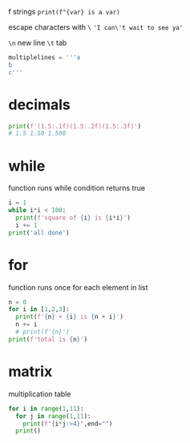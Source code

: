 f strings `print(f"{var} is a var)`

escape characters with `\`
`'I can\'t wait to see ya'`

`\n` new line
`\t` tab

```python
multiplelines = '''a
b
c'''
```

# decimals

```python
print(f'(1.5:.1f)(1.5:.2f)(1.5:.3f)')
# 1.5 1.50 1.500
```

# while

function runs while condition returns true

```python
i = 1
while i*i < 100:
  print(f'square of {i} is {i*i}')
  i += 1
print('all done')
```

# for

function runs once for each element in list

```python
n = 0
for i in [1,2,3]:
  print(f'{n} + {i} is {n + i}')
  n += i
  # print(f'{n}')
print(f'total is {n}')
```

# matrix

multiplication table
```python
for i in range(1,11):
  for j in range(1,11):
    print(f"{i*j:>4}",end="")
  print()
```
